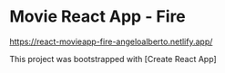 # Movie React App - Fire

https://react-movieapp-fire-angeloalberto.netlify.app/

This project was bootstrapped with [Create React App]

